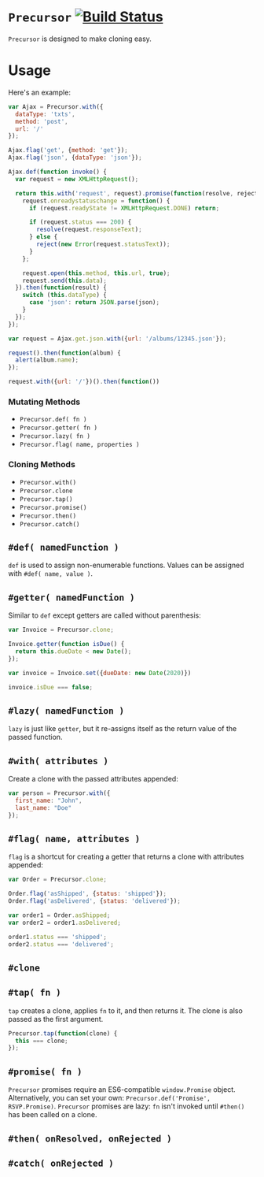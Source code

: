 
# `Precursor` [![Build Status](https://travis-ci.org/jeffpeterson/precursor.svg?branch=master)](https://travis-ci.org/jeffpeterson/precursor)

`Precursor` is designed to make cloning easy.

Usage
=====

Here's an example:

```js
var Ajax = Precursor.with({
  dataType: 'txts',
  method: 'post',
  url: '/'
});

Ajax.flag('get', {method: 'get'});
Ajax.flag('json', {dataType: 'json'});

Ajax.def(function invoke() {
  var request = new XMLHttpRequest();

  return this.with('request', request).promise(function(resolve, reject) {
    request.onreadystatuschange = function() {
      if (request.readyState != XMLHttpRequest.DONE) return;

      if (request.status === 200) {
        resolve(request.responseText);
      } else {
        reject(new Error(request.statusText));
      }
    };

    request.open(this.method, this.url, true);
    request.send(this.data);
  }).then(function(result) {
    switch (this.dataType) {
      case 'json': return JSON.parse(json);
    }
  });
});

var request = Ajax.get.json.with({url: '/albums/12345.json'});

request().then(function(album) {
  alert(album.name);
});

request.with({url: '/'})().then(function())
```

### Mutating Methods

- `Precursor.def( fn )`
- `Precursor.getter( fn )`
- `Precursor.lazy( fn )`
- `Precursor.flag( name, properties )`

### Cloning Methods

- `Precursor.with()`
- `Precursor.clone`
- `Precursor.tap()`
- `Precursor.promise()`
- `Precursor.then()`
- `Precursor.catch()`

## `#def( namedFunction )`

`def` is used to assign non-enumerable functions.
Values can be assigned with `#def( name, value )`.

## `#getter( namedFunction )`

Similar to `def` except getters are called without parenthesis:

```js
var Invoice = Precursor.clone;

Invoice.getter(function isDue() {
  return this.dueDate < new Date();
});

var invoice = Invoice.set({dueDate: new Date(2020)})

invoice.isDue === false;
```

## `#lazy( namedFunction )`

`lazy` is just like `getter`, but it re-assigns itself
as the return value of the passed function.

## `#with( attributes )`
Create a clone with the passed attributes appended:

```js
var person = Precursor.with({
  first_name: "John",
  last_name: "Doe"
});
```

## `#flag( name, attributes )`

`flag` is a shortcut for creating a getter that returns a clone with attributes appended:

```js
var Order = Precursor.clone;

Order.flag('asShipped', {status: 'shipped'});
Order.flag('asDelivered', {status: 'delivered'});

var order1 = Order.asShipped;
var order2 = order1.asDelivered;

order1.status === 'shipped';
order2.status === 'delivered';
```

## `#clone`
## `#tap( fn )`

`tap` creates a clone, applies `fn` to it, and then returns it.
The clone is also passed as the first argument.

```js
Precursor.tap(function(clone) {
  this === clone;
});
```

## `#promise( fn )`

`Precursor` promises require an ES6-compatible `window.Promise` object.
Alternatively, you can set your own: `Precursor.def('Promise', RSVP.Promise)`.
`Precursor` promises are lazy: `fn` isn't invoked until `#then()`
has been called on a clone.

## `#then( onResolved, onRejected )`
## `#catch( onRejected )`
